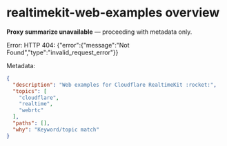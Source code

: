 # realtimekit-web-examples overview

**Proxy summarize unavailable** — proceeding with metadata only.

Error: HTTP 404: {"error":{"message":"Not Found","type":"invalid_request_error"}}

Metadata:
```json
{
  "description": "Web examples for Cloudflare RealtimeKit :rocket:",
  "topics": [
    "cloudflare",
    "realtime",
    "webrtc"
  ],
  "paths": [],
  "why": "Keyword/topic match"
}
```